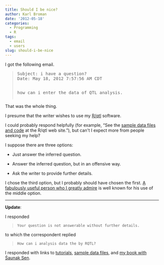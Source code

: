 ```yaml
---
title: Should I be nice?
author: Karl Broman
date: '2012-05-18'
categories:
  - Programming
  - R
tags:
  - email
  - users
slug: should-i-be-nice
---
```


I got the following email.

<blockquote>
<pre>Subject: i have a question?
Date: May 18, 2012 7:57:56 AM CDT

how can i enter the data of QTL analysis.</pre>
</blockquote>

That was the whole thing.

I presume that the writer wishes to use my [R/qtl](https://rqtl.org) software.

I could probably respond helpfully (for example, &ldquo;See the [sample data files and code](https://rqtl.org/sampledata) at the R/qtl web site.&rdquo;), but can't I expect more from people seeking my help?

I suppose there are three options:

  * Just answer the inferred question.

  * Answer the inferred question, but in an offensive way.

  * Ask the writer to provide further details.

I chose the third option, but I probably should have chosen the first.  [A fabulously useful person who I greatly admire](https://www.stats.ox.ac.uk/~ripley/) is well known for his use of the middle option.

* * *

**Update**:

I responded

<blockquote>
<code>Your question is not answerable without further details.</code>
</blockquote>

to which the correspondent replied

<blockquote>
<code>How can i analysis data the by RQTL?</code>
</blockquote>

I responded with links to [tutorials](https://rqtl.org/tutorials), [sample data files](https://rqtl.org/sampledata), and [my book with Śaunak Sen](https://rqtl.org/book).
